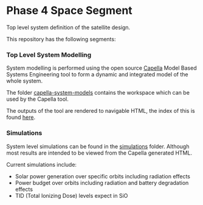# Phase 4 Space Segment

Top level system definition of the satellite design.

This repository has the following segments:

### Top Level System Modelling

System modelling is performed using the open source [Capella](https://polarsys.org/capella) Model Based Systems Engineering tool to form a dynamic and integrated model of the whole system.

The folder [capella-system-models](capella-system-models) contains the workspace which can be used by the Capella tool.

The outputs of the tool are rendered to navigable HTML, the index of this is found [here](https://phase4space.github.io/system-definition/capella-system-models/top-level/HTML/output/top-level/index.html).

### Simulations

System level simulations can be found in the [simulations](simulations) folder.  Although most results are intended to be viewed from the Capella generated HTML.

Current simulations include:
- Solar power generation over specific orbits including radiation effects
- Power budget over orbits including radiation and battery degradation effects
- TID (Total Ionizing Dose) levels expect in SiO 
